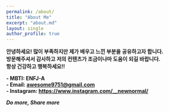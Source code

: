 ```yaml
---
permalink: /about/
title: "About Me"
excerpt: "about.md"
layout: single
author_profile: true
---
```


**안녕하세요! 많이 부족하지만 제가 배우고 느낀 부분을 공유하고자 합니다.<br/>방문해주셔서 감사하고 저의 컨텐츠가 조금이나마 도움이 되길 바랍니다.<br/>항상 건강하고 행복하세요!!**<br/>
<!-- **저는**<br/>
**책**에 많이 의지하고<br/>
**영어**를 잘하고 싶은데 아직 잘 못하네요.. 그래도 Keep going!!<br/>
마음 편한 **분산 투자**를 지향하고 50세 전에 경제적 자유 달성을 꿈꾼답니다 ^^<br/>
**IT**에 관심이 많고 효율적이고 편한 걸 좋아합니다!! <br/>
요즘은 **러닝**을 즐기고 주말에는 **와인** 한잔씩 때리고 있어요 :)<br/> -->

**- MBTI: ENFJ-A**<br/>
**- Email: awesome9751@gmail.com**<br/>
**- Instagram: <https://www.instagram.com/__newnormal/>**

***Do more, Share more***

